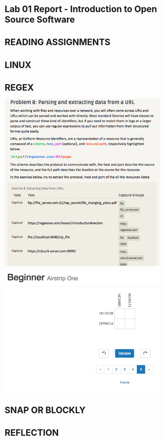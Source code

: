# Lab 01 Report - Introduction to Open Source Software

# READING ASSIGNMENTS

# LINUX


# REGEX
![](exercises.png)

![](regexcross.png)

# SNAP OR BLOCKLY


# REFLECTION
